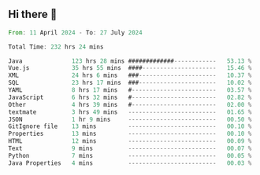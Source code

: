 ## Hi there 👋
<!--START_SECTION:waka-->

```rust
From: 11 April 2024 - To: 27 July 2024

Total Time: 232 hrs 24 mins

Java              123 hrs 28 mins #############------------   53.13 %
Vue.js            35 hrs 55 mins  ####---------------------   15.46 %
XML               24 hrs 6 mins   ###----------------------   10.37 %
SQL               23 hrs 17 mins  ###----------------------   10.02 %
YAML              8 hrs 17 mins   #------------------------   03.57 %
JavaScript        6 hrs 32 mins   #------------------------   02.82 %
Other             4 hrs 39 mins   #------------------------   02.00 %
textmate          3 hrs 49 mins   -------------------------   01.65 %
JSON              1 hr 9 mins     -------------------------   00.50 %
GitIgnore file    13 mins         -------------------------   00.10 %
Properties        13 mins         -------------------------   00.10 %
HTML              12 mins         -------------------------   00.09 %
Text              9 mins          -------------------------   00.07 %
Python            7 mins          -------------------------   00.05 %
Java Properties   4 mins          -------------------------   00.03 %
```

<!--END_SECTION:waka-->
<!--
**lianggeshanhetao/lianggeshanhetao** is a ✨ _special_ ✨ repository because its `README.md` (this file) appears on your GitHub profile.

Here are some ideas to get you started:

- 🔭 I’m currently working on ...
- 🌱 I’m currently learning ...
- 👯 I’m looking to collaborate on ...
- 🤔 I’m looking for help with ...
- 💬 Ask me about ...
- 📫 How to reach me: ...
- 😄 Pronouns: ...
- ⚡ Fun fact: ...
-->
